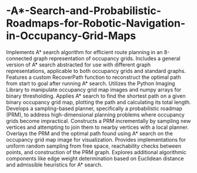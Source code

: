 # -A*-Search-and-Probabilistic-Roadmaps-for-Robotic-Navigation-in-Occupancy-Grid-Maps

Implements A* search algorithm for efficient route planning in an 8-connected graph representation of occupancy grids.
Includes a general version of A* search abstracted for use with different graph representations, applicable to both occupancy grids and standard graphs.
Features a custom RecoverPath function to reconstruct the optimal path from start to goal after running A* search.
Utilizes the Python Imaging Library to manipulate occupancy grid map images and numpy arrays for binary thresholding.
Applies A* search to find the shortest path on a given binary occupancy grid map, plotting the path and calculating its total length.
Develops a sampling-based planner, specifically a probabilistic roadmap (PRM), to address high-dimensional planning problems where occupancy grids become impractical.
Constructs a PRM incrementally by sampling new vertices and attempting to join them to nearby vertices with a local planner.
Overlays the PRM and the optimal path found using A* search on the occupancy grid map image for visualization.
Provides implementations for uniform random sampling from free space, reachability checks between points, and construction of the PRM graph.
Explores additional algorithmic components like edge weight determination based on Euclidean distance and admissible heuristics for A* search.
